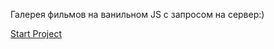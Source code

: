 Галерея фильмов на ванильном JS с запросом на сервер:)

[Start Project](https://sadbatya.github.io/galleryFilmsOnNativeJS/)